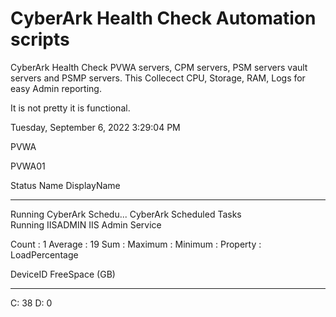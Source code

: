 # CyberArk Health Check Automation scripts
CyberArk Health Check PVWA servers, CPM servers, PSM servers vault servers and PSMP servers.
This Collecect CPU, Storage, RAM, Logs for easy Admin reporting.

It is not pretty it is functional.


Tuesday, September 6, 2022 3:29:04 PM

PVWA

PVWA01

Status   Name               DisplayName                           
------   ----               -----------                           
Running  CyberArk Schedu... CyberArk Scheduled Tasks              
Running  IISADMIN           IIS Admin Service                     

Count    : 1
Average  : 19
Sum      : 
Maximum  : 
Minimum  : 
Property : LoadPercentage

DeviceID FreeSpace (GB)
-------- --------------
C:                   38
D:                    0
